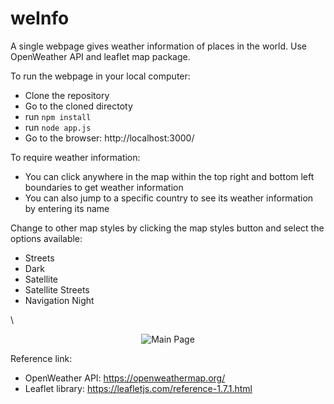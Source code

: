 # weInfo
A single webpage gives weather information of places in the world. Use OpenWeather API and leaflet map package.

To run the webpage in your local computer:
* Clone the repository
* Go to the cloned directoty
* run `npm install`
* run `node app.js`
* Go to the browser: http://localhost:3000/

To require weather information:
* You can click anywhere in the map within the top right and bottom left boundaries to get weather information
* You can also jump to a specific country to see its weather information by entering its name

Change to other map styles by clicking the map styles button and select the options available:
* Streets
* Dark
* Satellite
* Satellite Streets
* Navigation Night


\
<p align="center">
  <img src="https://github.com/alwaysnacy/weinfo/blob/main/weinfo1.gif?raw=true" alt="Main Page"/>
</p>

Reference link:
* OpenWeather API: https://openweathermap.org/
* Leaflet library: https://leafletjs.com/reference-1.7.1.html
